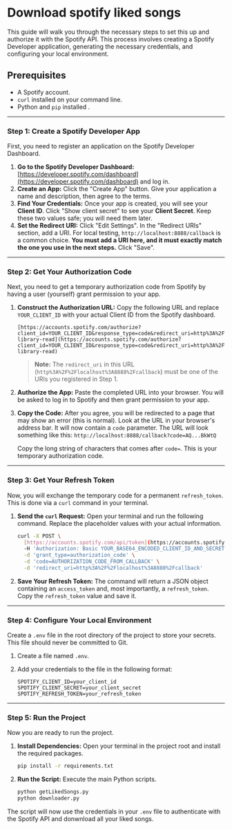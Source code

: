 # Download spotify liked songs
This guide will walk you through the necessary steps to set this up and authorize it with the Spotify API. This process involves creating a Spotify Developer application, generating the necessary credentials, and configuring your local environment.

## Prerequisites

- A Spotify account.
- `curl` installed on your command line.
- Python and `pip` installed .

---

### Step 1: Create a Spotify Developer App

First, you need to register an application on the Spotify Developer Dashboard.

1.  **Go to the Spotify Developer Dashboard:** [https://developer.spotify.com/dashboard](https://developer.spotify.com/dashboard) and log in.
2.  **Create an App:** Click the "Create App" button. Give your application a name and description, then agree to the terms.
3.  **Find Your Credentials:** Once your app is created, you will see your **Client ID**. Click "Show client secret" to see your **Client Secret**. Keep these two values safe; you will need them later.
4.  **Set the Redirect URI:** Click "Edit Settings". In the "Redirect URIs" section, add a URI. For local testing, `http://localhost:8888/callback` is a common choice. **You must add a URI here, and it must exactly match the one you use in the next steps.** Click "Save".

---

### Step 2: Get Your Authorization Code

Next, you need to get a temporary authorization code from Spotify by having a user (yourself) grant permission to your app.

1.  **Construct the Authorization URL:** Copy the following URL and replace `YOUR_CLIENT_ID` with your actual Client ID from the Spotify dashboard.

    ```
    [https://accounts.spotify.com/authorize?client_id=YOUR_CLIENT_ID&response_type=code&redirect_uri=http%3A%2F%2Flocalhost%3A8888%2Fcallback&scope=user-library-read](https://accounts.spotify.com/authorize?client_id=YOUR_CLIENT_ID&response_type=code&redirect_uri=http%3A%2F%2Flocalhost%3A8888%2Fcallback&scope=user-library-read)
    ```

    > **Note:** The `redirect_uri` in this URL (`http%3A%2F%2Flocalhost%3A8888%2Fcallback`) must be one of the URIs you registered in Step 1.

2.  **Authorize the App:** Paste the completed URL into your browser. You will be asked to log in to Spotify and then grant permission to your app.
3.  **Copy the Code:** After you agree, you will be redirected to a page that may show an error (this is normal). Look at the URL in your browser's address bar. It will now contain a `code` parameter. The URL will look something like this:
    `http://localhost:8888/callback?code=AQ...BkWtQ`

    Copy the long string of characters that comes after `code=`. This is your temporary authorization code.

---

### Step 3: Get Your Refresh Token

Now, you will exchange the temporary code for a permanent `refresh_token`. This is done via a `curl` command in your terminal.

1.  **Send the `curl` Request:** Open your terminal and run the following command. Replace the placeholder values with your actual information.

    ```bash
    curl -X POST \
      [https://accounts.spotify.com/api/token](https://accounts.spotify.com/api/token) \
      -H 'Authorization: Basic YOUR_BASE64_ENCODED_CLIENT_ID_AND_SECRET' \
      -d 'grant_type=authorization_code' \
      -d 'code=AUTHORIZATION_CODE_FROM_CALLBACK' \
      -d 'redirect_uri=http%3A%2F%2Flocalhost%3A8888%2Fcallback'
    ```

3.  **Save Your Refresh Token:** The command will return a JSON object containing an `access_token` and, most importantly, a `refresh_token`. Copy the `refresh_token` value and save it.

---

### Step 4: Configure Your Local Environment

Create a `.env` file in the root directory of the project to store your secrets. This file should never be committed to Git.

1.  Create a file named `.env`.
2.  Add your credentials to the file in the following format:

    ```
    SPOTIFY_CLIENT_ID=your_client_id
    SPOTIFY_CLIENT_SECRET=your_client_secret
    SPOTIFY_REFRESH_TOKEN=your_refresh_token
    ```

---

### Step 5: Run the Project

Now you are ready to run the project.

1.  **Install Dependencies:** Open your terminal in the project root and install the required packages.
    ```bash
    pip install -r requirements.txt
    ```
2.  **Run the Script:** Execute the main Python scripts.
    ```bash
    python getLikedSongs.py
    python downloader.py
    ```

The script will now use the credentials in your `.env` file to authenticate with the Spotify API and donwnload all your liked songs.

